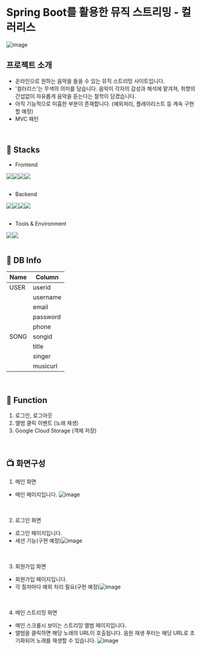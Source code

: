 # Spring Boot를 활용한 뮤직 스트리밍 - 컬러리스
![image](https://github.com/Sorae1118/Music-Streaming/assets/115053276/fb37c47d-40c0-4d85-a7f8-38b65f9c9b43)
<br>

## 프로젝트 소개
* 온라인으로 원하는 음악을 들을 수 있는 뮤직 스트리밍 사이트입니다.
* '컬러리스'는 무색의 의미를 담습니다. 음악이 각자의 감성과 해석에 맡겨져, 취향의 간섭없이 자유롭게 음악을 듣는다는 철학이 담겼습니다.
* 아직 기능적으로 미흡한 부분이 존재합니다. (예외처리, 플레이리스트 등 계속 구현할 예정)
* MVC 패턴
<br>

## 🔨 Stacks
- Frontend
<div style="display:flex; flex-direction:row;">
    <img src="https://img.shields.io/badge/html5-E34F26?style=for-the-badge&logo=html5&logoColor=white">
    <img src="https://img.shields.io/badge/css-1572B6?style=for-the-badge&logo=css3&logoColor=white">
    <img src="https://img.shields.io/badge/javascript-F7DF1E?style=for-the-badge&logo=javascript&logoColor=black">
    <img src="https://img.shields.io/badge/thymeleaf-005F0F?style=for-the-badge&logo=thymeleaf&logoColor=white">
</div>
<br>

- Backend
<div style="display:flex; flex-direction:row;">
    <img src="https://img.shields.io/badge/java-007396?style=for-the-badge&logo=java&logoColor=white">
    <img src="https://img.shields.io/badge/mariaDB-003545?style=for-the-badge&logo=mariaDB&logoColor=white">
    <img src="https://img.shields.io/badge/springboot-6DB33F?style=for-the-badge&logo=springboot&logoColor=white">
    <img src="https://img.shields.io/badge/googlecloudstorage-AECBFA?style=for-the-badge&logo=googlecloudstorage&logoColor=white">
</div>
<br>

- Tools & Environment
<div style="display:flex; flex-direction:row;">
    <img src="https://img.shields.io/badge/eclipse-2C2255?style=for-the-badge&logo=eclipseide&logoColor=white">
    <img src="https://img.shields.io/badge/visualstudiocode-007ACC?style=for-the-badge&logo=visualstudiocode&logoColor=white">
</div>
<br>

## 📃 DB Info
|Name|Column|
|---|-----|
|USER|userid|
||username|
||email|
||password|
||phone|
|SONG|songid|
||title|
||singer|
||musicurl|
<br>

## 📀 Function
1. 로그인, 로그아웃
2. 앨범 클릭 이벤트 (노래 재생)
3. Google Cloud Storage (객체 저장)
<br>

## 📺 화면구성

1. 메인 화면
* 메인 페이지입니다. ![image](https://github.com/Sorae1118/Music-Streaming/assets/115053276/e3a8d68c-3868-4277-a51a-066f6bda30d9)<br><br><br>

2. 로그인 화면
* 로그인 페이지입니다.
* 세션 기능(구현 예정)![image](https://github.com/Sorae1118/Music-Streaming/assets/115053276/625b788e-fa1f-4a44-bda2-cb8bcaed729e)
<br><br><br>

3. 회원가입 화면
* 회원가입 페이지입니다.
* 각 절차마다 예외 처리 필요(구현 예정)![image](https://github.com/Sorae1118/Music-Streaming/assets/115053276/2c06c600-9902-486e-88c2-137e2f081bbe)
<br><br><br>

4. 메인 스트리밍 화면
* 메인 스크롤시 보이는 스트리밍 앨범 페이지입니다.
* 앨범을 클릭하면 해당 노래의 URL이 호출됩니다. 음원 재생 푸터는 해당 URL로 초기화되어 노래를 재생할 수 있습니다. ![image](https://github.com/Sorae1118/Music-Streaming/assets/115053276/36e7334b-5b0d-4b4a-9f53-e473ec78ebf3)
<br><br><br>






      



